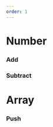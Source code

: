 ```yaml
---
order: 1
---
```


# Number

### Add

### Subtract

# Array

### Push

<!--

	|--array
	|    |--push*
	|    |--extract*
	|    |--splice*
	|    |--sort*
	|    |--includes
	|    |--find
	|    |--findIndex
	|    |--filter
	|    |--map
	|    |--some
	|    |--every
	|    |--reduce
	|    |--random
	|
	|--number
	|    |--add*
	|    |--subtract*

-->